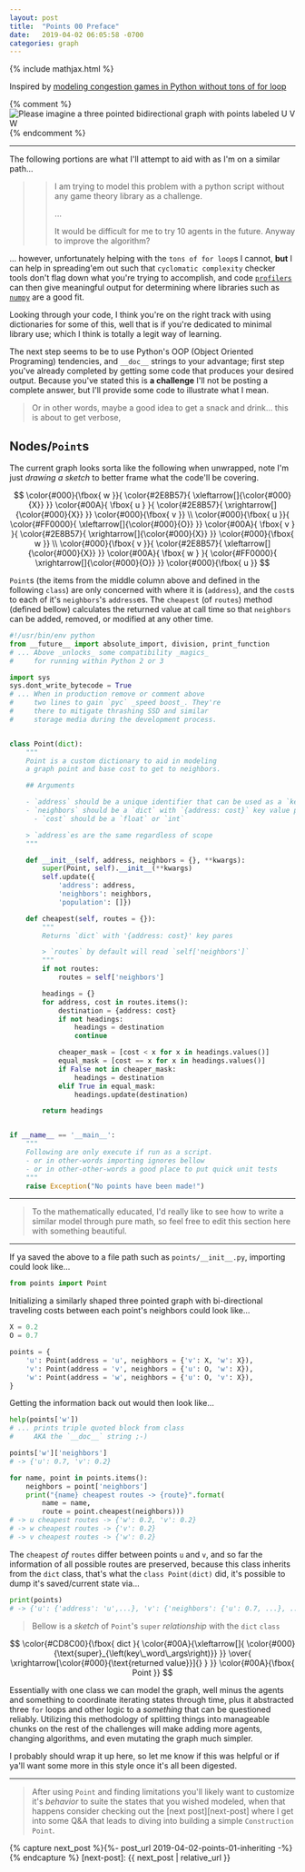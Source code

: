 ```yaml
---
layout: post
title:  "Points 00 Preface"
date:   2019-04-02 06:05:58 -0700
categories: graph
---
```


{% include mathjax.html %}

Inspired by [modeling congestion games in Python without tons of for loop](https://math.stackexchange.com/questions/3130866/modelling-congestion-games-in-python-without-tons-of-for-loop)

{% comment %}
<img src="{ /assets/graph_images/Graph_UVW.png | relative_url }" alt="Please imagine a three pointed bidirectional graph with points labeled U V W" max-width="200" max-height="200">
{% endcomment %}

___

The following portions are what I'll attempt to aid with as I'm on a similar path...

>> I am trying to model this problem with a python script without any game theory library as a challenge.
>>
>> ...
>>
>> It would be difficult for me to try 10 agents in the future. Anyway to improve the algorithm?

... however, unfortunately helping with the `tons of for loop`s I cannot, __but__ I can help in spreading'em out such that `cyclomatic complexity` checker tools don't flag down what you're trying to accomplish, and code [`profilers`](https://docs.python.org/2/library/profile.html) can then give meaningful output for determining where libraries such as [`numpy`](https://stackoverflow.com/questions/tagged/numpy) are a good fit.

Looking through your code, I think you're on the right track with using dictionaries for some of this, well that is if you're dedicated to minimal library use; which I think is totally a legit way of learning.

The next step seems to be to use Python's OOP (Object Oriented Programing) tendencies, and `__doc__` strings to your advantage; first step you've already completed by getting some code that produces your desired output. Because you've stated this is __a challenge__ I'll not be posting a complete answer, but I'll provide some code to illustrate what I mean.

> Or in other words, maybe a good idea to get a snack and drink... this is about to get verbose,

## Nodes/`Point`s

The current graph looks sorta like the following when unwrapped, note I'm just _drawing a sketch_ to better frame what the code'll be covering.

$$
  \color{#000}{\fbox{ w }}{
  \color{#2E8B57}{ \xleftarrow[]{\color{#000}{X}} }}
  \color{#00A}{ \fbox{ u } }{
  \color{#2E8B57}{ \xrightarrow[]{\color{#000}{X}} }}
  \color{#000}{\fbox{ v }}
\\
  \color{#000}{\fbox{ u }}{
  \color{#FF0000}{ \xleftarrow[]{\color{#000}{O}} }}
  \color{#00A}{ \fbox{ v } }{
  \color{#2E8B57}{ \xrightarrow[]{\color{#000}{X}} }}
  \color{#000}{\fbox{ w }}
\\
  \color{#000}{\fbox{ v }}{
  \color{#2E8B57}{ \xleftarrow[]{\color{#000}{X}} }}
  \color{#00A}{ \fbox{ w } }{
  \color{#FF0000}{ \xrightarrow[]{\color{#000}{O}} }}
  \color{#000}{\fbox{ u }}
$$

`Point`s (the items from the middle column above and defined in the following `class`) are only concerned with where it is (`address`), and the `cost`s to each of it's `neighbors`'s `address`es. The `cheapest` (of `routes`) method (defined bellow) calculates the returned value at call time so that `neighbors` can be added, removed, or modified at any other time.

```python
#!/usr/bin/env python
from __future__ import absolute_import, division, print_function
# ... Above _unlocks_ some compatibility _magics_
#     for running within Python 2 or 3

import sys
sys.dont_write_bytecode = True
# ... When in production remove or comment above
#     two lines to gain `pyc` _speed boost_. They're
#     there to mitigate thrashing SSD and similar
#     storage media during the development process.


class Point(dict):
    """
    Point is a custom dictionary to aid in modeling
    a graph point and base cost to get to neighbors.

    ## Arguments

    - `address` should be a unique identifier that can be used as a `key`
    - `neighbors` should be a `dict` with `{address: cost}` key value pares
      - `cost` should be a `float` or `int`

    > `address`es are the same regardless of scope
    """

    def __init__(self, address, neighbors = {}, **kwargs):
        super(Point, self).__init__(**kwargs)
        self.update({
            'address': address,
            'neighbors': neighbors,
            'population': []})

    def cheapest(self, routes = {}):
        """
        Returns `dict` with '{address: cost}' key pares

        > `routes` by default will read `self['neighbors']`
        """
        if not routes:
            routes = self['neighbors']

        headings = {}
        for address, cost in routes.items():
            destination = {address: cost}
            if not headings:
                headings = destination
                continue

            cheaper_mask = [cost < x for x in headings.values()]
            equal_mask = [cost == x for x in headings.values()]
            if False not in cheaper_mask:
                headings = destination
            elif True in equal_mask:
                headings.update(destination)

        return headings


if __name__ == '__main__':
    """
    Following are only execute if run as a script.
    - or in other-words importing ignores bellow
    - or in other-other-words a good place to put quick unit tests
    """
    raise Exception("No points have been made!")
```

___

> To the mathematically educated, I'd really like to see how to write a similar model through pure math, so feel free to edit this section here with something beautiful.

___

If ya saved the above to a file path such as `points/__init__.py`, importing could look like...

```python
from points import Point
```

Initializing a similarly shaped three pointed graph with bi-directional traveling costs between each point's neighbors could look like...

```python
X = 0.2
O = 0.7

points = {
    'u': Point(address = 'u', neighbors = {'v': X, 'w': X}),
    'v': Point(address = 'v', neighbors = {'u': O, 'w': X}),
    'w': Point(address = 'w', neighbors = {'u': O, 'v': X}),
}
```

Getting the information back out would then look like...

```python
help(points['w'])
# ... prints triple quoted block from class
#     AKA the `__doc__` string ;-)

points['w']['neighbors']
# -> {'u': 0.7, 'v': 0.2}

for name, point in points.items():
    neighbors = point['neighbors']
    print("{name} cheapest routes -> {route}".format(
        name = name,
        route = point.cheapest(neighbors)))
# -> u cheapest routes -> {'w': 0.2, 'v': 0.2}
# -> w cheapest routes -> {'v': 0.2}
# -> v cheapest routes -> {'w': 0.2}
```

The `cheapest` _of_ `routes` differ between points `u` and `v`, and so far the information of all possible routes are preserved, because this class inherits from the `dict` class, that's what the `class Point(dict)` did, it's possible to dump it's saved/current state via...

```python
print(points)
# -> {'u': {'address': 'u',...}, 'v': {'neighbors': {'u': 0.7, ...}, ...}, ...}
```

> Bellow is a _sketch_ of `Point`'s `super` _relationship_ with the `dict` `class`

$$
\color{#CD8C00}{\fbox{ dict }{
  \color{#00A}{\xleftarrow[]{
    \color{#000}{\text{super}_{\left(key\_word\_args\right)}}
  }}
  \over{
    \xrightarrow[\color{#000}{\text{returned value}}]{}
  }
}}
\color{#00A}{\fbox{ Point }}
$$

Essentially with one class we can model the graph, well minus the agents and something to coordinate iterating states through time, plus it abstracted three `for` loops and other logic to a _something_ that can be questioned reliably. Utilizing this methodology of splitting things into manageable chunks on the rest of the challenges will make adding more agents, changing algorithms, and even mutating the graph much simpler.

I probably should wrap it up here, so let me know if this was helpful or if ya'll want some more in this style once it's all been digested.

___

> After using `Point` and finding limitations you'll likely want to customize it's _behavior_ to suite the states that you wished modeled, when that happens consider checking out the [next post][next-post] where I get into some Q&A that leads to diving into building a simple `Construction` `Point`.

{% capture next_post %}{%- post_url 2019-04-02-points-01-inheriting -%}{% endcapture %}
[next-post]: {{ next_post | relative_url }}
